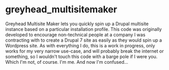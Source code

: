 # greyhead_multisitemaker
Greyhead Multisite Maker lets you quickly spin up a Drupal multisite instance based on a particular installation profile. This code was originally developed to encourage non-technical people at a company I was contracting with to create a Drupal 7 site as easily as they would spin up a Wordpress site. As with everything I do, this is a work in progress, only works for my very narrow use-case, and will probably break the internet or something, so I wouldn't touch this code with a barge pole if I were you. Which I'm not, of course. I'm me. And now I'm confused...
